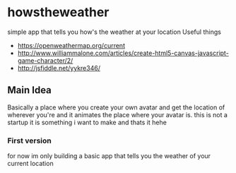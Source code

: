 # howstheweather
simple app that tells you how's the weather at your location
Useful things 
- https://openweathermap.org/current
- http://www.williammalone.com/articles/create-html5-canvas-javascript-game-character/2/
- http://jsfiddle.net/yykre346/
 ## Main Idea
Basically a place where you create your own avatar and get the location of wherever you're and it animates the place where your avatar is.
this is not a startup it is something i want to make and thats it hehe
### First version
for now im only building a basic app that tells you the weather of your current location